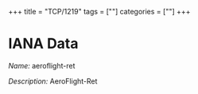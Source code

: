 +++
title = "TCP/1219"
tags = [""]
categories = [""]
+++

# IANA Data

_Name:_ aeroflight-ret

_Description:_ AeroFlight-Ret

